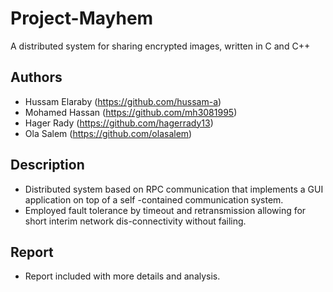 # Project-Mayhem

A distributed system for sharing encrypted images, written in C and C++

## Authors

- Hussam Elaraby (https://github.com/hussam-a)
- Mohamed Hassan (https://github.com/mh3081995)
- Hager Rady (https://github.com/hagerrady13)
- Ola Salem (https://github.com/olasalem)

## Description

- Distributed system based on RPC communication that implements a GUI application on top of a self -contained communication system.
- Employed fault tolerance by timeout and retransmission allowing for short interim network dis-connectivity without failing.

## Report

- Report included with more details and analysis.
